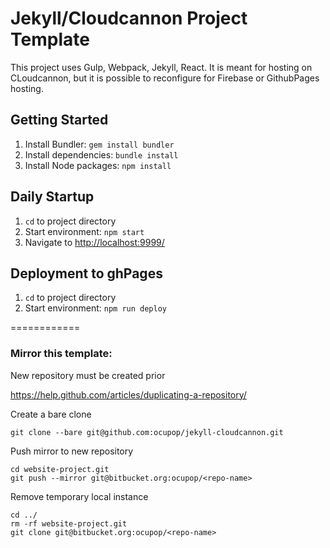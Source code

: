 # Jekyll/Cloudcannon Project Template #

This project uses Gulp, Webpack, Jekyll, React. It is meant for hosting on CLoudcannon, but it is possible to reconfigure for Firebase or GithubPages hosting.

## Getting Started ##
1. Install Bundler: `gem install bundler`
2. Install dependencies: `bundle install`
3. Install Node packages: `npm install`

## Daily Startup ##
1. `cd` to project directory
2. Start environment: `npm start`
3. Navigate to [http://localhost:9999/](http://localhost:9999/)

## Deployment to ghPages ##
1. `cd` to project directory
2. Start environment: `npm run deploy`


============

### Mirror this template: ###
New repository must be created prior

https://help.github.com/articles/duplicating-a-repository/

Create a bare clone

`git clone --bare git@github.com:ocupop/jekyll-cloudcannon.git`

Push mirror to new repository

```
cd website-project.git
git push --mirror git@bitbucket.org:ocupop/<repo-name>
```

Remove temporary local instance

``` 
cd ../
rm -rf website-project.git
git clone git@bitbucket.org:ocupop/<repo-name>
```

